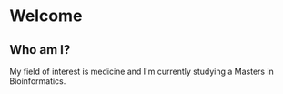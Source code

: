 # Welcome

## Who am I?
My field of interest is medicine and I'm currently studying a Masters in Bioinformatics. 

